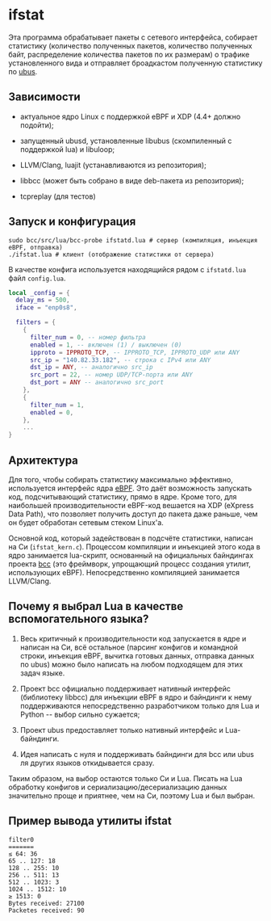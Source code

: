 ifstat
======

Эта программа обрабатывает пакеты с сетевого интерфейса, собирает
статистику (количество полученных пакетов, количество полученных
байт, распределение количества пакетов по их размерам) о трафике
установленного вида и отправляет броадкастом полученную статистику по
[ubus](ubus).

## Зависимости


  - актуальное ядро Linux с поддержкой eBPF и XDP (4.4+ должно подойти);

  - запущенный ubusd, установленные libubus (скомпиленный с
    поддержкой lua) и libuloop;

  - LLVM/Clang, luajit (устанавливаются из репозитория);

  - libbcc (может быть собрано в виде deb-пакета из репозитория);

  - tcpreplay (для тестов)

## Запуск и конфигурация

```shell
sudo bcc/src/lua/bcc-probe ifstatd.lua # сервер (компиляция, инъекция eBPF, отправка)
./ifstat.lua # клиент (отображение статистики от сервера)
```

В качестве конфига используется находящийся рядом с `ifstatd.lua`
файл `config.lua`.

```lua
local _config = {
  delay_ms = 500,
  iface = "enp0s8",

  filters = {
    {
      filter_num = 0, -- номер фильтра
      enabled = 1, -- включен (1) / выключен (0)
      ipproto = IPPROTO_TCP, -- IPPROTO_TCP, IPPROTO_UDP или ANY
      src_ip = "140.82.33.182", -- строка с IPv4 или ANY
      dst_ip = ANY, -- аналогично src_ip
      src_port = 22, -- номер UDP/TCP-порта или ANY
      dst_port = ANY -- аналогично src_port
    },
    {
      filter_num = 1,
      enabled = 0,
    },
    ...
}
```

## Архитектура

Для того, чтобы собирать статистику максимально эффективно,
используется интерфейс ядра [eBPF](ebpf). Это даёт возможность
запускать код, подсчитывающий статистику, прямо в ядре. Кроме того,
для наибольшей производительности eBPF-код вешается на XDP (eXpress
Data Path), что позволяет получить доступ до пакета даже раньше, чем
он будет обработан сетевым стеком Linux'а.

Основной код, который задействован в подсчёте статистики, написан на
Си (`ifstat_kern.c`). Процессом компиляции и инъекцией этого кода в
ядро занимается lua-скрипт, основанный на официальных байндингах
проекта [bcc](bcc) (это фреймворк, упрощающий процесс создания
утилит, использующих eBPF). Непосредственно компиляцией занимается
LLVM/Clang.

## Почему я выбрал Lua в качестве вспомогательного языка?

  1. Весь критичный к производительности код запускается в ядре и
     написан на Си, всё остальное (парсинг конфигов и командной
     строки, инъекция eBPF, вычитка готовых данных, отправка данных
     по ubus) можно было написать на любом подходящем для этих задач
     языке.

  2. Проект bcc официально поддерживает нативный интерфейс
     (библиотеку libbcc) для инъекции eBPF в ядро и байндинги к нему
     поддерживаются непосредственно разработчиком только для Lua и
     Python -- выбор сильно сужается;

  3. Проект ubus предоставляет только нативный интерфейс и
     Lua-байндинги.

  4. Идея написать с нуля и поддерживать байндинги для bcc или ubus
     ля других языков откидывается сразу.

Таким образом, на выбор остаются только Си и Lua. Писать на
Lua обработку конфигов и сериализацию/десериализацию данных
значительно проще и приятнее, чем на Си, поэтому Lua и был выбран.

## Пример вывода утилиты ifstat

```
filter0
=======
≤ 64: 36
65 .. 127: 18
128 .. 255: 10
256 .. 511: 13
512 .. 1023: 3
1024 .. 1512: 10
≥ 1513: 0
Bytes received: 27100
Packetes received: 90
```

[ubus]: https://oldwiki.archive.openwrt.org/doc/techref/ubus
[bcc]: https://github.com/iovisor/bcc
[ebpf]: https://lwn.net/Articles/740157/
